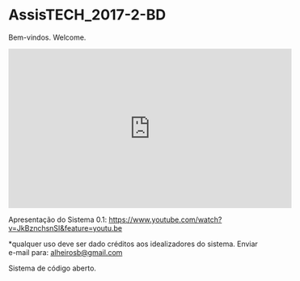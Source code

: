 # AssisTECH_2017-2-BD
Bem-vindos. Welcome.

<iframe width="560" height="315" src="https://www.youtube.com/embed/JkBznchsnSI" frameborder="0" allow="accelerometer; autoplay; clipboard-write; encrypted-media; gyroscope; picture-in-picture" allowfullscreen></iframe>

Apresentação do Sistema 0.1: https://www.youtube.com/watch?v=JkBznchsnSI&feature=youtu.be

*qualquer uso deve ser dado créditos aos idealizadores do sistema. Enviar e-mail para: alheirosb@gmail.com


Sistema de código aberto.
